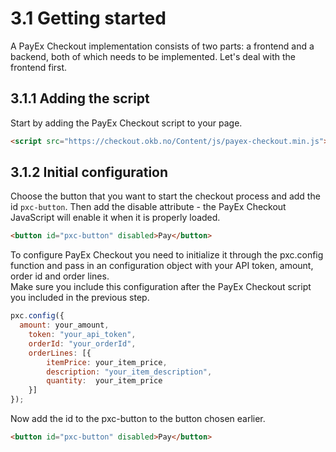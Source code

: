 # 3.1 Getting started

A PayEx Checkout implementation consists of two parts: a frontend and a backend, both of which needs to be implemented. Let's deal with the frontend first.

## 3.1.1 Adding the script
Start by adding the PayEx Checkout script to your page.
```html
<script src="https://checkout.okb.no/Content/js/payex-checkout.min.js"></script>
```

## 3.1.2 Initial configuration
Choose the button that you want to start the checkout process and add the id `pxc-button`. Then add the disable attribute - the PayEx Checkout JavaScript will enable it when it is properly loaded.
```HTML
<button id="pxc-button" disabled>Pay</button>
```

To configure PayEx Checkout you need to initialize it through the pxc.config function and pass in an configuration object with your API token, amount, order id and order lines.
<br/>Make sure you include this configuration after the PayEx Checkout script you included in the previous step.

```JavaScript
pxc.config({
  amount: your_amount,
	token: "your_api_token",
	orderId: "your_orderId",
	orderLines: [{
		itemPrice: your_item_price,
		description: "your_item_description",
		quantity:  your_item_price
	}]
});
```

Now add the id to the pxc-button to the button chosen earlier.
```HTML
<button id="pxc-button" disabled>Pay</button>
```
